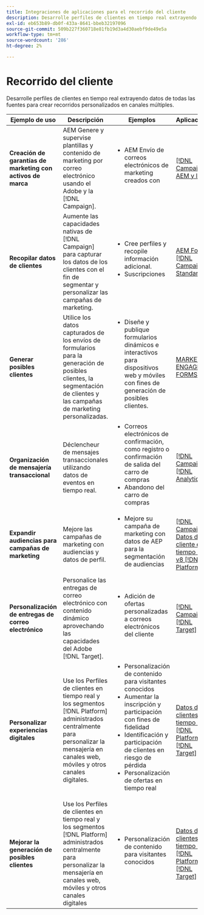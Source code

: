 ```yaml
---
title: Integraciones de aplicaciones para el recorrido del cliente
description: Desarrolle perfiles de clientes en tiempo real extrayendo datos de todas las fuentes para crear recorridos personalizados en canales múltiples.
exl-id: eb653b89-db0f-433a-8641-bbeb32197096
source-git-commit: 509b227f360718e81fb19d3a4d30aebf9de49e5a
workflow-type: tm+mt
source-wordcount: '286'
ht-degree: 2%

---
```


# Recorrido del cliente

Desarrolle perfiles de clientes en tiempo real extrayendo datos de todas las fuentes para crear recorridos personalizados en canales múltiples.


<table>
 <thead>
    <tr>
      <th>Ejemplo de uso</th>
      <th>Descripción</th>
      <th>Ejemplos</th>
      <th>Aplicaciones</th>
    </tr>
  </thead>
  <tbody>
<tr>
  <td><strong>Creación de garantías de marketing con activos de marca</strong><br></td>
  <td>AEM Genere y supervise plantillas y contenido de marketing por correo electrónico usando el Adobe y la [!DNL Campaign].</td>
  <td>
    <ul style="margin-top: 0;">
      <li>AEM Envío de correos electrónicos de marketing creados con</li>
    </ul>    
  </td>
  <td><a href="../integrations-between-applications/experience-manager/experience-manager-campaign.md">[!DNL Campaign] AEM y la</a></td>
</tr>

<tr>
  <td><strong>Recopilar datos de clientes</strong><br></td>
 <td>Aumente las capacidades nativas de [!DNL Campaign] para capturar los datos de los clientes con el fin de segmentar y personalizar las campañas de marketing.</td>
  <td>
    <ul style="margin-top: 0;">
      <li>Cree perfiles y recopile información adicional. </li>
      <li>Suscripciones</li>
    </ul>
  </td>
  <td><a href="../integrations-between-applications/experience-manager/experience-manager-campaign.md">AEM Forms y [!DNL Campaign] Standard</a></td>
</tr>

<tr>
  <td><strong>Generar posibles clientes</strong><br></td>
  <td>Utilice los datos capturados de los envíos de formularios para la generación de posibles clientes, la segmentación de clientes y las campañas de marketing personalizadas.</td>
    <td>
    <ul style="margin-top: 0;">
      <li>Diseñe y publique formularios dinámicos e interactivos para dispositivos web y móviles con fines de generación de posibles clientes.</li>
    </ul>
  </td>
  <td><a href="../integrations-between-applications/experience-manager/experience-manager-marketo.md">MARKETO ENGAGE y FORMS</td>
</tr>

<tr>
  <td><strong>Organización de mensajería transaccional</strong><br></td>
  <td>Déclencheur de mensajes transaccionales utilizando datos de eventos en tiempo real.</td>
  <td>
    <ul style="margin-top: 0;">
      <li>Correos electrónicos de confirmación, como registro o confirmación de salida del carro de compras </li>
      <li>Abandono del carro de compras</li>
    </ul>
  </td>
  <td><a href="../integrations-between-applications/campaign/campaign-analytics.md">[!DNL Campaign] y [!DNL Analytics]</a></td>
</tr>

<tr>
  <td><strong>Expandir audiencias para campañas de marketing</strong><br></td>
  <td>Mejore las campañas de marketing con audiencias y datos de perfil.</td>
  <td>
    <ul style="margin-top: 0;">
      <li>Mejore su campaña de marketing con datos de AEP para la segmentación de audiencias</li>
    </ul>
  </td>
 <td><a href="../integrations-between-applications/campaign/campaign-rtcdp.md">[!DNL Campaign] Datos de cliente en tiempo real y v8 [!DNL Platform]</a></td>
</tr>

<tr>
  <td><strong>Personalización de entregas de correo electrónico</strong><br></td>
  <td>Personalice las entregas de correo electrónico con contenido dinámico aprovechando las capacidades del Adobe [!DNL Target].</td>
  <td>
    <ul style="margin-top: 0;">
      <li>Adición de ofertas personalizadas a correos electrónicos del cliente</li>
    </ul>
  </td>
  <td><a href="../integrations-between-applications/campaign/campaign-target.md">[!DNL Campaign] y [!DNL Target]</a></td>
</tr>

<tr>
  <td><strong>Personalizar experiencias digitales</strong><br></td>
  <td>Use los Perfiles de clientes en tiempo real y los segmentos [!DNL Platform] administrados centralmente para personalizar la mensajería en canales web, móviles y otros canales digitales.</td>
  <td>
    <ul style="margin-top: 0;">
      <li>Personalización de contenido para visitantes conocidos</li>
      <li>Aumentar la inscripción y participación con fines de fidelidad</li>
      <li>Identificación y participación de clientes en riesgo de pérdida</li>
      <li>Personalización de ofertas en tiempo real</li>
    </ul>
  </td>
  <td><a href="../integrations-between-applications/rtcdp/rtcdp-target.md">Datos de clientes en tiempo real [!DNL Platform] y [!DNL Target]</a></td>
</tr>

<tr>
  <td><strong>Mejorar la generación de posibles clientes</strong><br></td>
  <td>Use los Perfiles de clientes en tiempo real y los segmentos [!DNL Platform] administrados centralmente para personalizar la mensajería en canales web, móviles y otros canales digitales</td>
  <td>
    <ul style="margin-top: 0;">
      <li>Personalización de contenido para visitantes conocidos</li>
    </ul>
  </td>
  <td><a href="../integrations-between-applications/rtcdp/rtcdp-target.md">Datos de clientes en tiempo real [!DNL Platform] y [!DNL Target]</a></td>
</tr>
</tbody>
</table>
